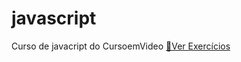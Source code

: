 # javascript
 Curso de javacript do CursoemVideo
 <a href="https://github.com/juceliocosta/javascript/">🔗Ver Exercícios</a>

